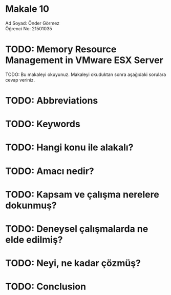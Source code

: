 # Makale 10

Ad Soyad: Önder Görmez  
Öğrenci No: 21501035

# TODO: Memory Resource Management in VMware ESX Server

TODO: Bu makaleyi okuyunuz. Makaleyi okuduktan sonra aşağıdaki sorulara cevap veriniz.

# TODO: Abbreviations

# TODO: Keywords

# TODO: Hangi konu ile alakalı?

# TODO: Amacı nedir?

# TODO: Kapsam ve çalışma nerelere dokunmuş?

# TODO: Deneysel çalışmalarda ne elde edilmiş?

# TODO: Neyi, ne kadar çözmüş?

# TODO: Conclusion
